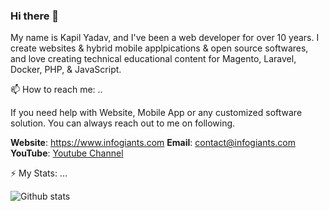 ### Hi there 👋

My name is Kapil Yadav, and I've been a web developer for over 10 years. I create websites & hybrid mobile applpications & open source softwares, and love creating technical educational content for Magento, Laravel, Docker, PHP, & JavaScript.

📫 How to reach me: ..

If you need help with Website, Mobile App or any customized software solution. You can always reach out to me on following.

**Website**: https://www.infogiants.com
**Email**: <a href="mailto:contact@infogiants.com" rel="nofollow">contact@infogiants.com</a>
**YouTube**: <a href="https://www.youtube.com/channel/UCrsObKfBBek_-h6ATc3nWxQ" rel="nofollow">Youtube Channel</a>

⚡ My Stats: ...

![Github stats](https://github-readme-stats.vercel.app/api?username=lpkapil)


<!--
**lpkapil/lpkapil** is a ✨ _special_ ✨ repository because its `README.md` (this file) appears on your GitHub profile.

Here are some ideas to get you started:

- 🔭 I’m currently working on ...
- 🌱 I’m currently learning ...
- 👯 I’m looking to collaborate on ...
- 🤔 I’m looking for help with ...
- 💬 Ask me about ...
- 📫 How to reach me: ...
- 😄 Pronouns: ...
- ⚡ Fun fact: ...
-->
